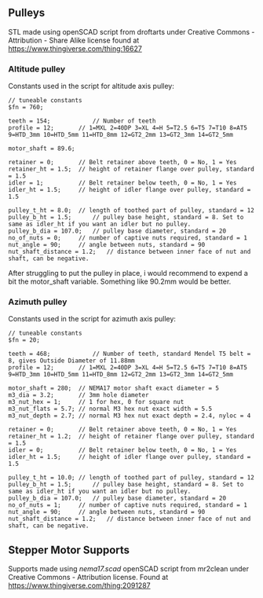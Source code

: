 ## Pulleys
STL made using openSCAD script from droftarts under Creative Commons - Attribution - Share Alike license
found at https://www.thingiverse.com/thing:16627

### Altitude pulley
Constants used in the script for altitude axis pulley: 
```openSCAD
// tuneable constants
$fn = 760;

teeth = 154;			// Number of teeth
profile = 12;		// 1=MXL 2=40DP 3=XL 4=H 5=T2.5 6=T5 7=T10 8=AT5 9=HTD_3mm 10=HTD_5mm 11=HTD_8mm 12=GT2_2mm 13=GT2_3mm 14=GT2_5mm

motor_shaft = 89.6;	

retainer = 0;		// Belt retainer above teeth, 0 = No, 1 = Yes
retainer_ht = 1.5;	// height of retainer flange over pulley, standard = 1.5
idler = 1;			// Belt retainer below teeth, 0 = No, 1 = Yes
idler_ht = 1.5;		// height of idler flange over pulley, standard = 1.5

pulley_t_ht = 8.0;	// length of toothed part of pulley, standard = 12
pulley_b_ht = 1.5;		// pulley base height, standard = 8. Set to same as idler_ht if you want an idler but no pulley.
pulley_b_dia = 107.0;	// pulley base diameter, standard = 20
no_of_nuts = 0;		// number of captive nuts required, standard = 1
nut_angle = 90;		// angle between nuts, standard = 90
nut_shaft_distance = 1.2;	// distance between inner face of nut and shaft, can be negative.
```

After struggling to put the pulley in place, i would recommend to expend a bit the motor_shaft variable. Something like 90.2mm would be better.

### Azimuth pulley
Constants used in the script for azimuth axis pulley: 
```openSCAD
// tuneable constants
$fn = 20;

teeth = 468;			// Number of teeth, standard Mendel T5 belt = 8, gives Outside Diameter of 11.88mm
profile = 12;		// 1=MXL 2=40DP 3=XL 4=H 5=T2.5 6=T5 7=T10 8=AT5 9=HTD_3mm 10=HTD_5mm 11=HTD_8mm 12=GT2_2mm 13=GT2_3mm 14=GT2_5mm

motor_shaft = 280;	// NEMA17 motor shaft exact diameter = 5
m3_dia = 3.2;		// 3mm hole diameter
m3_nut_hex = 1;		// 1 for hex, 0 for square nut
m3_nut_flats = 5.7;	// normal M3 hex nut exact width = 5.5
m3_nut_depth = 2.7;	// normal M3 hex nut exact depth = 2.4, nyloc = 4

retainer = 0;		// Belt retainer above teeth, 0 = No, 1 = Yes
retainer_ht = 1.2;	// height of retainer flange over pulley, standard = 1.5
idler = 0;			// Belt retainer below teeth, 0 = No, 1 = Yes
idler_ht = 1.5;		// height of idler flange over pulley, standard = 1.5

pulley_t_ht = 10.0;	// length of toothed part of pulley, standard = 12
pulley_b_ht = 1.5;		// pulley base height, standard = 8. Set to same as idler_ht if you want an idler but no pulley.
pulley_b_dia = 107.0;	// pulley base diameter, standard = 20
no_of_nuts = 1;		// number of captive nuts required, standard = 1
nut_angle = 90;		// angle between nuts, standard = 90
nut_shaft_distance = 1.2;	// distance between inner face of nut and shaft, can be negative.
```

## Stepper Motor Supports
Supports made using *nema17.scad* openSCAD script from mr2clean under Creative Commons - Attribution license. Found at https://www.thingiverse.com/thing:2091287